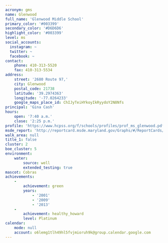 ```yaml
---
acronym: gms
name: Glenwood
full_name: 'Glenwood Middle School'
primary_color: '#003399'
secondary_color: '#D6D6D6'
highlight_color: '#003399'
level: ms
social_accounts:
  instagram: ~
  twitter: ~
  facebook: ~
contact:
    phone: 410-313-5520
    fax: 410-313-5534
address:
    street: '2680 Route 97,'
    city: Glenwood
    postal_code: 21738
    latitude: '39.2974363'
    longitude: '-77.0264233'
    google_maps_place_id: ChIJyTeiHYkoyIkRyydoY2N8Nfs
principal: 'Gina Cash'
hours:
    open: '7:40 a.m.'
    close: '2:25 p.m.'
profile: 'https://www.hcpss.org/f/schools/profiles/prof_ms_glenwood.pdf'
msde_report: 'http://reportcard.msde.maryland.gov/Graphs/#/ReportCards/ReportCardSchool/1//1/13/0405/'
walk_area: null
title_1: false
cluster: 2
boe_cluster: 5
environment:
    water:
        source: well
        extended_testing: true
mascot: Cobras
achievements:
    -
        achievement: green
        years:
            - '2001'
            - '2009'
            - '2013'
    -
        achievement: healthy_howard
        level: Platinum
calendar:
    mode: null
    account: o6lemg1tlh49hl5fvjmioruh9k@group.calendar.google.com
---
```

